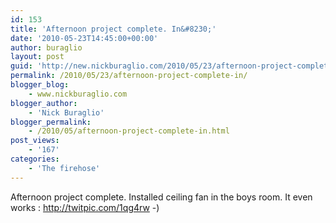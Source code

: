 ```yaml
---
id: 153
title: 'Afternoon project complete. In&#8230;'
date: '2010-05-23T14:45:00+00:00'
author: buraglio
layout: post
guid: 'http://new.nickburaglio.com/2010/05/23/afternoon-project-complete-in/'
permalink: /2010/05/23/afternoon-project-complete-in/
blogger_blog:
    - www.nickburaglio.com
blogger_author:
    - 'Nick Buraglio'
blogger_permalink:
    - /2010/05/afternoon-project-complete-in.html
post_views:
    - '167'
categories:
    - 'The firehose'
---
```


Afternoon project complete. Installed ceiling fan in the boys room. It even works : <http://twitpic.com/1qg4rw> -)